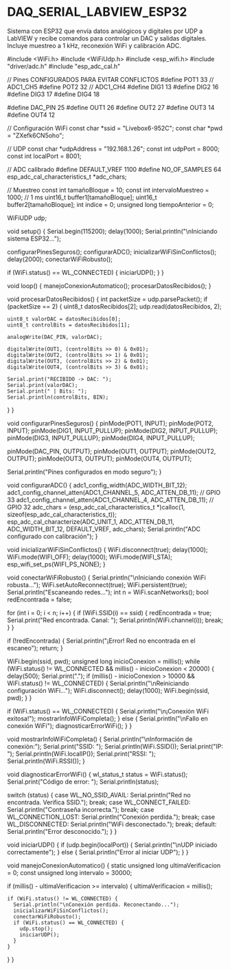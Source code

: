 # DAQ_SERIAL_LABVIEW_ESP32
Sistema con ESP32 que envía datos analógicos y digitales por UDP a LabVIEW y recibe comandos para controlar un DAC y salidas digitales. Incluye muestreo a 1 kHz, reconexión WiFi y calibración ADC.

#include <WiFi.h>
#include <WiFiUdp.h>
#include <esp_wifi.h>
#include "driver/adc.h"
#include "esp_adc_cal.h"

// Pines CONFIGURADOS PARA EVITAR CONFLICTOS
#define POT1 33 // ADC1_CH5
#define POT2 32 // ADC1_CH4
#define DIG1 13
#define DIG2 16
#define DIG3 17
#define DIG4 18

#define DAC_PIN 25
#define OUT1 26
#define OUT2 27
#define OUT3 14
#define OUT4 12

// Configuración WiFi
const char *ssid = "Livebox6-952C";
const char *pwd = "ZXefk6CN5oho";

// UDP
const char *udpAddress = "192.168.1.26";
const int udpPort = 8000;
const int localPort = 8001;

// ADC calibrado
#define DEFAULT_VREF 1100
#define NO_OF_SAMPLES 64
esp_adc_cal_characteristics_t *adc_chars;

// Muestreo
const int tamañoBloque = 10;
const int intervaloMuestreo = 1000; // 1 ms
uint16_t buffer1[tamañoBloque];
uint16_t buffer2[tamañoBloque];
int indice = 0;
unsigned long tiempoAnterior = 0;

WiFiUDP udp;

void setup() {
  Serial.begin(115200);
  delay(1000);
  Serial.println("\nIniciando sistema ESP32...");

  configurarPinesSeguros();
  configurarADC();
  inicializarWiFiSinConflictos();
  delay(2000);
  conectarWiFiRobusto();

  if (WiFi.status() == WL_CONNECTED) {
    iniciarUDP();
  }
}

void loop() {
  manejoConexionAutomatico();
  procesarDatosRecibidos();
}

void procesarDatosRecibidos() {
  int packetSize = udp.parsePacket();
  if (packetSize == 2) {
    uint8_t datosRecibidos[2];
    udp.read(datosRecibidos, 2);

    uint8_t valorDAC = datosRecibidos[0];
    uint8_t controlBits = datosRecibidos[1];

    analogWrite(DAC_PIN, valorDAC);

    digitalWrite(OUT1, (controlBits >> 0) & 0x01);
    digitalWrite(OUT2, (controlBits >> 1) & 0x01);
    digitalWrite(OUT3, (controlBits >> 2) & 0x01);
    digitalWrite(OUT4, (controlBits >> 3) & 0x01);

    Serial.print("RECIBIDO -> DAC: ");
    Serial.print(valorDAC);
    Serial.print(" | Bits: ");
    Serial.println(controlBits, BIN);
  }
}

void configurarPinesSeguros() {
  pinMode(POT1, INPUT);
  pinMode(POT2, INPUT);
  pinMode(DIG1, INPUT_PULLUP);
  pinMode(DIG2, INPUT_PULLUP);
  pinMode(DIG3, INPUT_PULLUP);
  pinMode(DIG4, INPUT_PULLUP);

  pinMode(DAC_PIN, OUTPUT);
  pinMode(OUT1, OUTPUT);
  pinMode(OUT2, OUTPUT);
  pinMode(OUT3, OUTPUT);
  pinMode(OUT4, OUTPUT);

  Serial.println("Pines configurados en modo seguro");
}

void configurarADC() {
  adc1_config_width(ADC_WIDTH_BIT_12);
  adc1_config_channel_atten(ADC1_CHANNEL_5, ADC_ATTEN_DB_11); // GPIO 33
  adc1_config_channel_atten(ADC1_CHANNEL_4, ADC_ATTEN_DB_11); // GPIO 32
  adc_chars = (esp_adc_cal_characteristics_t *)calloc(1, sizeof(esp_adc_cal_characteristics_t));
  esp_adc_cal_characterize(ADC_UNIT_1, ADC_ATTEN_DB_11, ADC_WIDTH_BIT_12, DEFAULT_VREF, adc_chars);
  Serial.println("ADC configurado con calibración");
}

void inicializarWiFiSinConflictos() {
  WiFi.disconnect(true);
  delay(1000);
  WiFi.mode(WIFI_OFF);
  delay(1000);
  WiFi.mode(WIFI_STA);
  esp_wifi_set_ps(WIFI_PS_NONE);
}

void conectarWiFiRobusto() {
  Serial.println("\nIniciando conexión WiFi robusta...");
  WiFi.setAutoReconnect(true);
  WiFi.persistent(true);
  Serial.println("Escaneando redes...");
  int n = WiFi.scanNetworks();
  bool redEncontrada = false;

  for (int i = 0; i < n; i++) {
    if (WiFi.SSID(i) == ssid) {
      redEncontrada = true;
      Serial.print("Red encontrada. Canal: ");
      Serial.println(WiFi.channel(i));
      break;
    }
  }

  if (!redEncontrada) {
    Serial.println("¡Error! Red no encontrada en el escaneo");
    return;
  }

  WiFi.begin(ssid, pwd);
  unsigned long inicioConexion = millis();
  while (WiFi.status() != WL_CONNECTED && millis() - inicioConexion < 20000) {
    delay(500);
    Serial.print(".");
    if (millis() - inicioConexion > 10000 && WiFi.status() != WL_CONNECTED) {
      Serial.println("\nReiniciando configuración WiFi...");
      WiFi.disconnect();
      delay(1000);
      WiFi.begin(ssid, pwd);
    }
  }

  if (WiFi.status() == WL_CONNECTED) {
    Serial.println("\n¡Conexión WiFi exitosa!");
    mostrarInfoWiFiCompleta();
  } else {
    Serial.println("\nFallo en conexión WiFi");
    diagnosticarErrorWiFi();
  }
}

void mostrarInfoWiFiCompleta() {
  Serial.println("\nInformación de conexión:");
  Serial.print("SSID: ");
  Serial.println(WiFi.SSID());
  Serial.print("IP: ");
  Serial.println(WiFi.localIP());
  Serial.print("RSSI: ");
  Serial.println(WiFi.RSSI());
}

void diagnosticarErrorWiFi() {
  wl_status_t status = WiFi.status();
  Serial.print("Código de error: ");
  Serial.println(status);

  switch (status) {
    case WL_NO_SSID_AVAIL:
      Serial.println("Red no encontrada. Verifica SSID.");
      break;
    case WL_CONNECT_FAILED:
      Serial.println("Contraseña incorrecta.");
      break;
    case WL_CONNECTION_LOST:
      Serial.println("Conexión perdida.");
      break;
    case WL_DISCONNECTED:
      Serial.println("WiFi desconectado.");
      break;
    default:
      Serial.println("Error desconocido.");
  }
}

void iniciarUDP() {
  if (udp.begin(localPort)) {
    Serial.println("\nUDP iniciado correctamente");
  } else {
    Serial.println("Error al iniciar UDP");
  }
}

void manejoConexionAutomatico() {
  static unsigned long ultimaVerificacion = 0;
  const unsigned long intervalo = 30000;

  if (millis() - ultimaVerificacion >= intervalo) {
    ultimaVerificacion = millis();

    if (WiFi.status() != WL_CONNECTED) {
      Serial.println("\nConexión perdida. Reconectando...");
      inicializarWiFiSinConflictos();
      conectarWiFiRobusto();
      if (WiFi.status() == WL_CONNECTED) {
        udp.stop();
        iniciarUDP();
      }
    }
  }
}
